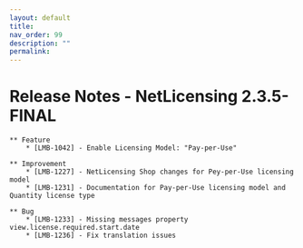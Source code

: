 ```yaml
---
layout: default
title:
nav_order: 99
description: ""
permalink:
---
```


Release Notes - NetLicensing 2.3.5-FINAL </span>
=======================================================================


    ** Feature
        * [LMB-1042] - Enable Licensing Model: "Pay-per-Use"

    ** Improvement
        * [LMB-1227] - NetLicensing Shop changes for Pey-per-Use licensing model
        * [LMB-1231] - Documentation for Pay-per-Use licensing model and Quantity license type

    ** Bug
        * [LMB-1233] - Missing messages property view.license.required.start.date
        * [LMB-1236] - Fix translation issues
     
